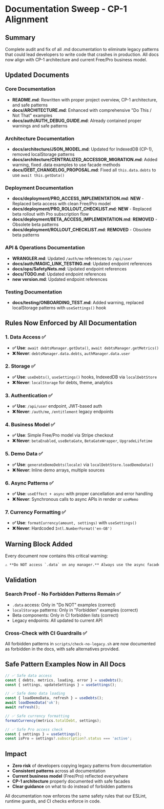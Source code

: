 # Documentation Sweep - CP-1 Alignment

## Summary

Complete audit and fix of all .md documentation to eliminate legacy patterns that could lead developers to write code that crashes in production. All docs now align with CP-1 architecture and current Free/Pro business model.

## Updated Documents

### Core Documentation
- **README.md**: Rewritten with proper project overview, CP-1 architecture, and safe patterns
- **docs/ARCHITECTURE.md**: Enhanced with comprehensive "Do This / Not That" examples
- **docs/auth/AUTH_DEBUG_GUIDE.md**: Already contained proper warnings and safe patterns

### Architecture Documentation  
- **docs/architecture/JSON_MODEL.md**: Updated for IndexedDB (CP-1), removed localStorage patterns
- **docs/architecture/CENTRALIZED_ACCESSOR_MIGRATION.md**: Added warning, fixed .data examples to use facade methods
- **docs/DEBT_CHANGELOG_PROPOSAL.md**: Fixed all `this.data.debts` to use `await this.getData()`

### Deployment Documentation
- **docs/deployment/PRO_ACCESS_IMPLEMENTATION.md**: **NEW** - Replaced beta access with clean Free/Pro model
- **docs/deployment/PRO_ROLLOUT_CHECKLIST.md**: **NEW** - Replaced beta rollout with Pro subscription flow
- **docs/deployment/BETA_ACCESS_IMPLEMENTATION.md**: **REMOVED** - Obsolete beta patterns
- **docs/deployment/ROLLOUT_CHECKLIST.md**: **REMOVED** - Obsolete beta patterns

### API & Operations Documentation  
- **WRANGLER.md**: Updated `/auth/me` references to `/api/user`
- **docs/auth/MAGIC_LINK_TESTING.md**: Updated endpoint references  
- **docs/ops/SafetyNets.md**: Updated endpoint references
- **docs/TODO.md**: Updated endpoint references
- **new version.md**: Updated endpoint references

### Testing Documentation
- **docs/testing/ONBOARDING_TEST.md**: Added warning, replaced localStorage patterns with `useSettings()` hook

## Rules Now Enforced by All Documentation

### 1. Data Access ✅
- **✅ Use**: `await debtsManager.getData()`, `await debtsManager.getMetrics()`  
- **❌ Never**: `debtsManager.data.debts`, `authManager.data.user`

### 2. Storage ✅  
- **✅ Use**: `useDebts()`, `useSettings()` hooks, IndexedDB via `localDebtStore`
- **❌ Never**: `localStorage` for debts, theme, analytics

### 3. Authentication ✅
- **✅ Use**: `/api/user` endpoint, JWT-based auth
- **❌ Never**: `/auth/me`, `/entitlement` legacy endpoints

### 4. Business Model ✅
- **✅ Use**: Simple Free/Pro model via Stripe checkout  
- **❌ Never**: `betaEnabled`, `useBetaGate`, `BetaGateWrapper`, `UpgradeLifetime`

### 5. Demo Data ✅
- **✅ Use**: `generateDemoDebts(locale)` via `localDebtStore.loadDemoData()`
- **❌ Never**: Inline demo arrays, multiple sources

### 6. Async Patterns ✅  
- **✅ Use**: `useEffect + async` with proper cancellation and error handling
- **❌ Never**: Synchronous calls to async APIs in render or `useMemo`

### 7. Currency Formatting ✅
- **✅ Use**: `formatCurrency(amount, settings)` with `useSettings()` 
- **❌ Never**: Hardcoded `Intl.NumberFormat('en-GB')`

## Warning Block Added

Every document now contains this critical warning:

```markdown
⚠️ **Do NOT access `.data` on any manager.** Always use the async facade (e.g., `debtsManager.getData()` / `getMetrics()`). Direct `.data` access will crash in production and is blocked by ESLint, dev proxy guard, and CI.
```

## Validation

### Search Proof - No Forbidden Patterns Remain ✅
- `.data` access: Only in "Do NOT" examples (correct)
- `localStorage` patterns: Only in "Forbidden" examples (correct)  
- Beta components: Only in CI forbidden lists (correct)
- Legacy endpoints: All updated to current API

### Cross-Check with CI Guardrails ✅
All forbidden patterns in `scripts/check-no-legacy.sh` are now documented as forbidden in the docs, with safe alternatives provided.

## Safe Pattern Examples Now in All Docs

```javascript
// ✅ Safe data access
const { debts, metrics, loading, error } = useDebts();
const { settings, updateSettings } = useSettings();

// ✅ Safe demo data loading  
const { loadDemoData, refresh } = useDebts();
await loadDemoData('uk');
await refresh();

// ✅ Safe currency formatting
formatCurrency(metrics.totalDebt, settings);

// ✅ Safe Pro access check
const { settings } = useSettings();
const isPro = settings?.subscription?.status === 'active';
```

## Impact

- **Zero risk** of developers copying legacy patterns from documentation
- **Consistent patterns** across all documentation  
- **Current business model** (Free/Pro) reflected everywhere
- **CP-1 architecture** properly documented with safe facades
- **Clear guidance** on what to do instead of forbidden patterns

All documentation now enforces the same safety rules that our ESLint, runtime guards, and CI checks enforce in code.